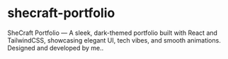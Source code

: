 # shecraft-portfolio
SheCraft Portfolio — A sleek, dark-themed portfolio built with React and TailwindCSS, showcasing elegant UI, tech vibes, and smooth animations. Designed and developed by me..

